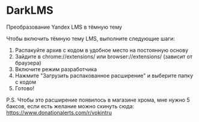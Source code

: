 # DarkLMS
Преобразование Yandex LMS в тёмную тему

Чтобы включить тёмную тему LMS, выполните следующие шаги:

1. Распакуйте архив с кодом в удобное место на постоянную основу
2. Зайдите в chrome://extensions/ или browser://extensions/ (зависит от браузера)
3. Включите режим разработчика
4. Нажмите "Загрузить распакованное расширение" и выберите папку с кодом
5. Готово!

P.S.
Чтобы это расширение появилось в магазине хрома, мне нужно 5 баксов, если есть желание можно скинуть сюда: https://www.donationalerts.com/r/vokintru
